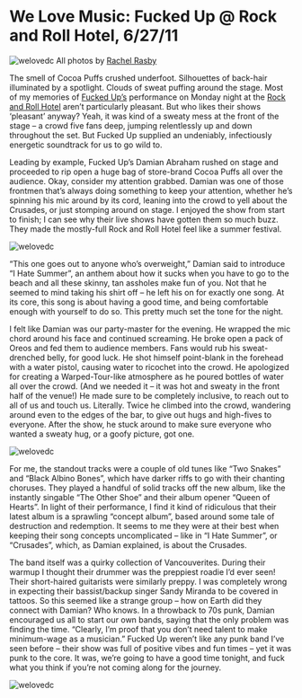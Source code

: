 # We Love Music: Fucked Up @ Rock and Roll Hotel, 6/27/11
![welovedc](/content/images/5882724079_b3eef5c574_o.jpg)
All photos by [Rachel Rasby](http://www.flickr.com/photos/64609421@N07/sets/72157627076951874/)

The smell of Cocoa Puffs crushed underfoot. Silhouettes of back-hair illuminated by a spotlight. Clouds of sweat puffing around the stage. Most of my memories of [Fucked Up’s](http://lookingforgold.blogspot.com/) performance on Monday night at the [Rock and Roll Hotel](http://www.rockandrollhoteldc.com/) aren’t particularly pleasant. But who likes their shows ‘pleasant’ anyway? Yeah, it was kind of a sweaty mess at the front of the stage – a crowd five fans deep, jumping relentlessly up and down throughout the set. But Fucked Up supplied an undeniably, infectiously energetic soundtrack for us to go wild to.

Leading by example, Fucked Up’s Damian Abraham rushed on stage and proceeded to rip open a huge bag of store-brand Cocoa Puffs all over the audience. Okay, consider my attention grabbed. Damian was one of those frontmen that’s always doing something to keep your attention, whether he’s spinning his mic around by its cord, leaning into the crowd to yell about the Crusades, or just stomping around on stage. I enjoyed the show from start to finish; I can see why their live shows have gotten them so much buzz. They made the mostly-full Rock and Roll Hotel feel like a summer festival.

![welovedc](/content/images/5882689421_b98a39555d_o.jpg)

“This one goes out to anyone who’s overweight,” Damian said to introduce “I Hate Summer”, an anthem about how it sucks when you have to go to the beach and all these skinny, tan assholes make fun of you. Not that he seemed to mind taking his shirt off – he left his on for exactly one song. At its core, this song is about having a good time, and being comfortable enough with yourself to do so. This pretty much set the tone for the night.

I felt like Damian was our party-master for the evening. He wrapped the mic chord around his face and continued screaming. He broke open a pack of Oreos and fed them to audience members. Fans would rub his sweat-drenched belly, for good luck. He shot himself point-blank in the forehead with a water pistol, causing water to ricochet into the crowd. He apologized for creating a Warped-Tour-like atmosphere as he poured bottles of water all over the crowd. (And we needed it – it was hot and sweaty in the front half of the venue!) He made sure to be completely inclusive, to reach out to all of us and touch us. Literally. Twice he climbed into the crowd, wandering around even to the edges of the bar, to give out hugs and high-fives to everyone. After the show, he stuck around to make sure everyone who wanted a sweaty hug, or a goofy picture, got one.

![welovedc](/content/images/5882730637_bfba0ddf24_o.jpg)

For me, the standout tracks were a couple of old tunes like “Two Snakes” and “Black Albino Bones”, which have darker riffs to go with their chanting choruses. They played a handful of solid tracks off the new album, like the instantly singable “The Other Shoe” and their album opener “Queen of Hearts”. In light of their performance, I find it kind of ridiculous that their latest album is a sprawling “concept album”, based around some tale of destruction and redemption. It seems to me they were at their best when keeping their song concepts uncomplicated – like in “I Hate Summer”, or “Crusades”, which, as Damian explained, is about the Crusades.

The band itself was a quirky collection of Vancouverites. During their warmup I thought their drummer was the preppiest roadie I’d ever seen! Their short-haired guitarists were similarly preppy. I was completely wrong in expecting their bassist/backup singer Sandy Miranda to be covered in tattoos. So this seemed like a strange group – how on Earth did they connect with Damian? Who knows. In a throwback to 70s punk, Damian encouraged us all to start our own bands, saying that the only problem was finding the time. “Clearly, I’m proof that you don’t need talent to make minimum-wage as a musician.” Fucked Up weren’t like any punk band I’ve seen before – their show was full of positive vibes and fun times – yet it was punk to the core. It was, we’re going to have a good time tonight, and fuck what you think if you’re not coming along for the journey.

![welovedc](/content/images/5883291548_342450ca36_o.jpg)